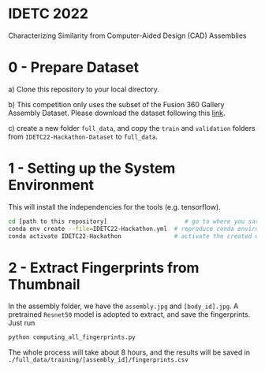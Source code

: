 # IDETC 2022

Characterizing Similarity from Computer-Aided Design (CAD) Assemblies

# 0 - Prepare Dataset
a) Clone this repository to your local directory.

b) This competition only uses the subset of the Fusion 360 Gallery Assembly Dataset. Please download the dataset following this [link](https://myshare.autodesk.com/personal/daniele_grandi_autodesk_com/_layouts/15/onedrive.aspx?id=%2Fpersonal%2Fdaniele%5Fgrandi%5Fautodesk%5Fcom%2FDocuments%2FData%2FFusionGallery%2FIDETC%20Hackathon%2Ftraining%20set&ga=1).

c) create a new folder `full_data`, and copy the `train` and `validation` folders from `IDETC22-Hackathon-Dataset` to `full_data`.

# 1 - Setting up the System Environment
This will install the independencies for the tools (e.g. tensorflow).
```sh
cd [path to this repository]                      # go to where you saved this repository on your local machine
conda env create --file=IDETC22-Hackathon.yml  # reproduce conda environment from .yml
conda activate IDETC22-Hackathon               # activate the created environment
```

# 2 - Extract Fingerprints from Thumbnail
In the assembly folder, we have the `assembly.jpg` and `[body_id].jpg`. A pretrained `Resnet50` model is adopted to extract, and save the fingerprints. Just run
```sh
python computing_all_fingerprints.py
```
The whole process will take about 8 hours, and the results will be saved in `./full_data/training/[assembly_id]/fingerprints.csv`

